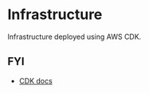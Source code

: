 # Infrastructure

Infrastructure deployed using AWS CDK.

## FYI

- [CDK docs](https://docs.aws.amazon.com/cdk/api/v2/docs/aws-construct-library.html)
